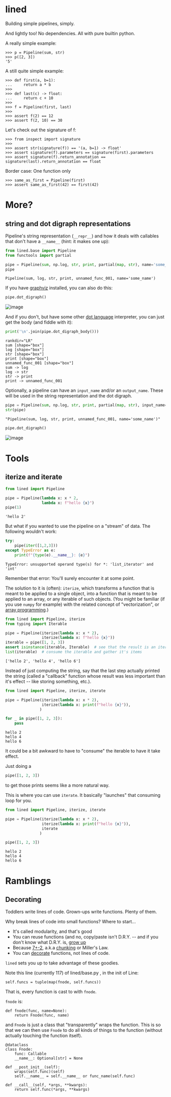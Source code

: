 
# lined

Building simple pipelines, simply.

And lightly too! No dependencies. All with pure builtin python.

A really simple example:

```pydocstring
>>> p = Pipeline(sum, str)
>>> p([2, 3])
'5'
```

A still quite simple example:

```pydocstring
>>> def first(a, b=1):
...     return a * b
>>>
>>> def last(c) -> float:
...     return c + 10
>>>
>>> f = Pipeline(first, last)
>>>
>>> assert f(2) == 12
>>> assert f(2, 10) == 30
```

Let's check out the signature of f:

```pydocstring
>>> from inspect import signature
>>>
>>> assert str(signature(f)) == '(a, b=1) -> float'
>>> assert signature(f).parameters == signature(first).parameters
>>> assert signature(f).return_annotation == signature(last).return_annotation == float
```

Border case: One function only

```pydocstring
>>> same_as_first = Pipeline(first)
>>> assert same_as_first(42) == first(42)
```



# More?

## string and dot digraph representations

Pipeline's string representation (`__repr__`) and how it deals with callables that don't have a `__name__` (hint: it makes one up):

```python
from lined.base import Pipeline
from functools import partial

pipe = Pipeline(sum, np.log, str, print, partial(map, str), name='some_name')
pipe
```
```
Pipeline(sum, log, str, print, unnamed_func_001, name='some_name')
```

If you have [graphviz](https://pypi.org/project/graphviz/) installed, you can also do this:
```python
pipe.dot_digraph()
```
![image](https://user-images.githubusercontent.com/1906276/96199560-ce0b8480-0f25-11eb-8b0a-5f0e537e48d6.png)

And if you don't, but have some other [dot language](https://www.graphviz.org/doc/info/lang.html) interpreter, you can just get the body (and fiddle with it):

```python
print('\n'.join(pipe.dot_digraph_body()))
```
```
rankdir="LR"
sum [shape="box"]
log [shape="box"]
str [shape="box"]
print [shape="box"]
unnamed_func_001 [shape="box"]
sum -> log
log -> str
str -> print
print -> unnamed_func_001
```

Optionally, a pipeline can have an `input_name` and/or an `output_name`. 
These will be used in the string representation and the dot digraph.

```python
pipe = Pipeline(sum, np.log, str, print, partial(map, str), input_name='x', output_name='y')
str(pipe)
```
```
"Pipeline(sum, log, str, print, unnamed_func_001, name='some_name')"
```

```python
pipe.dot_digraph()
```
![image](https://user-images.githubusercontent.com/1906276/96199887-86d1c380-0f26-11eb-9df6-642a3762787b.png)




# Tools


## iterize and iterate


```python
from lined import Pipeline

pipe = Pipeline(lambda x: x * 2, 
                lambda x: f"hello {x}")
pipe(1)
```




    'hello 2'



But what if you wanted to use the pipeline on a "stream" of data. The following wouldn't work:


```python
try:
    pipe(iter([1,2,3]))
except TypeError as e:
    print(f"{type(e).__name__}: {e}")
```

    TypeError: unsupported operand type(s) for *: 'list_iterator' and 'int'


Remember that error: You'll surely encounter it at some point. 

The solution to it is (often): `iterize`, which transforms a function that is meant to be applied to a single object, into a function that is meant to be applied to an array, or any iterable of such objects. 
(You might be familiar (if you use `numpy` for example) with the related concept of "vectorization", or [array programming](https://en.wikipedia.org/wiki/Array_programming).)



```python
from lined import Pipeline, iterize
from typing import Iterable

pipe = Pipeline(iterize(lambda x: x * 2), 
                iterize(lambda x: f"hello {x}"))
iterable = pipe([1, 2, 3])
assert isinstance(iterable, Iterable)  # see that the result is an iterable
list(iterable)  # consume the iterable and gather it's items
```




    ['hello 2', 'hello 4', 'hello 6']



Instead of just computing the string, say that the last step actually printed the string (called a "callback" function whose result was less important than it's effect -- like storing something, etc.).


```python
from lined import Pipeline, iterize, iterate

pipe = Pipeline(iterize(lambda x: x * 2), 
                iterize(lambda x: print(f"hello {x}")),
               )

for _ in pipe([1, 2, 3]):
    pass
```

    hello 2
    hello 4
    hello 6


It could be a bit awkward to have to "consume" the iterable to have it take effect. 

Just doing a 
```python
pipe([1, 2, 3])
```
to get those prints seems like a more natural way. 

This is where you can use `iterate`. It basically "launches" that consuming loop for you.


```python
from lined import Pipeline, iterize, iterate

pipe = Pipeline(iterize(lambda x: x * 2), 
                iterize(lambda x: print(f"hello {x}")),
                iterate
               )

pipe([1, 2, 3])
```

    hello 2
    hello 4
    hello 6


# Ramblings

## Decorating

Toddlers write lines of code. 
Grown-ups write functions. Plenty of them. 

Why break lines of code into small functions? Where to start...
- It's called modularity, and that's good
- You can reuse functions (and no, copy/paste isn't D.R.Y. -- 
and if you don't know what D.R.Y. is, 
[grow up](https://en.wikipedia.org/wiki/Don%27t_repeat_yourself!)
- Because [7+-2](https://en.wikipedia.org/wiki/The_Magical_Number_Seven,_Plus_or_Minus_Two), 
a.k.a [chunking](https://en.wikipedia.org/wiki/Chunking_(psychology)) or Miller's Law.
- You can [decorate](https://en.wikipedia.org/wiki/Python_syntax_and_semantics#Decorators)
functions, not lines of code.

`lined` sets you up to take advantage of these goodies. 

Note this line (currently 117) of lined/base.py , in the init of Line:

    self.funcs = tuple(map(fnode, self.funcs))

That is, every function is cast to with `fnode`.

`fnode` is:

    def fnode(func, name=None):
        return Fnode(func, name)
        
and `Fnode` is just a class that "transparently" wraps the function. 
This is so that we can then use `Fnode` to do all kinds of things to the function 
(without actually touching the function itself).

    @dataclass
    class Fnode:
        func: Callable
        __name__: Optional[str] = None

    def __post_init__(self):
        wraps(self.func)(self)
        self.__name__ = self.__name__ or func_name(self.func)

    def __call__(self, *args, **kwargs):
        return self.func(*args, **kwargs)